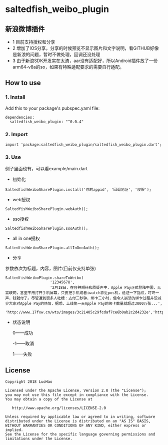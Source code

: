# saltedfish_weibo_plugin

## 新浪微博插件

- 1 目前支持授权和分享
- 2 增加了IOS分享，分享的时候预览不显示图片和文字说明，看GITHUB好像是新浪的问题，暂时不做处理，回调还没处理
- 3 由于新浪SDK开发实在太渣，aar没有适配好，所以Android插件放了一份arm64-v8a的so，如果有特殊适配要求的需要自行适配。

## How to use

### 1. Install
Add this to your package's pubspec.yaml file:
```flutter
dependencies:
  saltedfish_weibo_plugin: "^0.0.4"
```
### 2. Import
```flutter
import 'package:saltedfish_weibo_plugin/saltedfish_weibo_plugin.dart';
```



### 3. Use

例子里面也有，可以看example/main.dart

-  初始化
```
SaltedfishWeiboSharePlugin.install('你的appid', '回调地址', '权限');
```
-  web授权

```
SaltedfishWeiboSharePlugin.webAuth();
```
-  sso授权
```
SaltedfishWeiboSharePlugin.ssoAuth();
```
-  all in one授权
```
SaltedfishWeiboSharePlugin.allInOneAuth();
```
-  分享

参数依次为标题，内容，图片(目前仅支持单张)
```
SaltedfishWeiboPlugin.shareToWeibo(
                    '12345678',
                    '2月18日，在各种期待和质疑声中，Apple Pay正式登陆中国，无需联网，甚至不用打开手机屏幕，只要把手机或者iwatch靠近pos机，验证一下指纹，叮咚一声，钱就付了。尽管遭到很多人吐槽：支付三秒钟，绑卡三小时，但令人崩溃的绑卡过程并没减少大家对Apple Pay的热情，据悉，上线第一天Apple Pay的绑卡数量就超过3000万张...',
                    'http://www.17fxw.cn/wts/images/3c21405c29fcdaf7ce6b0ab2c2d4232e','http://www.17fxw.cn/wts/wx/art/detail/7c5b3d90550211e885d8514f3ad721ba');
```
- 状态说明

    0——成功

    -1——取消

    1——失败
## License
    Copyright 2018 LuoHao

    Licensed under the Apache License, Version 2.0 (the "License");
    you may not use this file except in compliance with the License.
    You may obtain a copy of the License at

       http://www.apache.org/licenses/LICENSE-2.0

    Unless required by applicable law or agreed to in writing, software
    distributed under the License is distributed on an "AS IS" BASIS,
    WITHOUT WARRANTIES OR CONDITIONS OF ANY KIND, either express or implied.
    See the License for the specific language governing permissions and
    limitations under the License.

